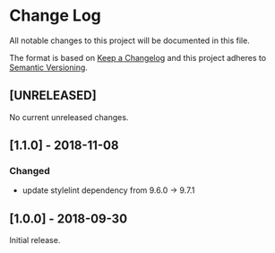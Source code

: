 # Change Log
All notable changes to this project will be documented in this file.

The format is based on [Keep a Changelog](http://keepachangelog.com/)
and this project adheres to [Semantic Versioning](http://semver.org/).

## [UNRELEASED]
No current unreleased changes.

## [1.1.0] - 2018-11-08
### Changed
  - update stylelint dependency from 9.6.0 -> 9.7.1

## [1.0.0] - 2018-09-30
Initial release.
